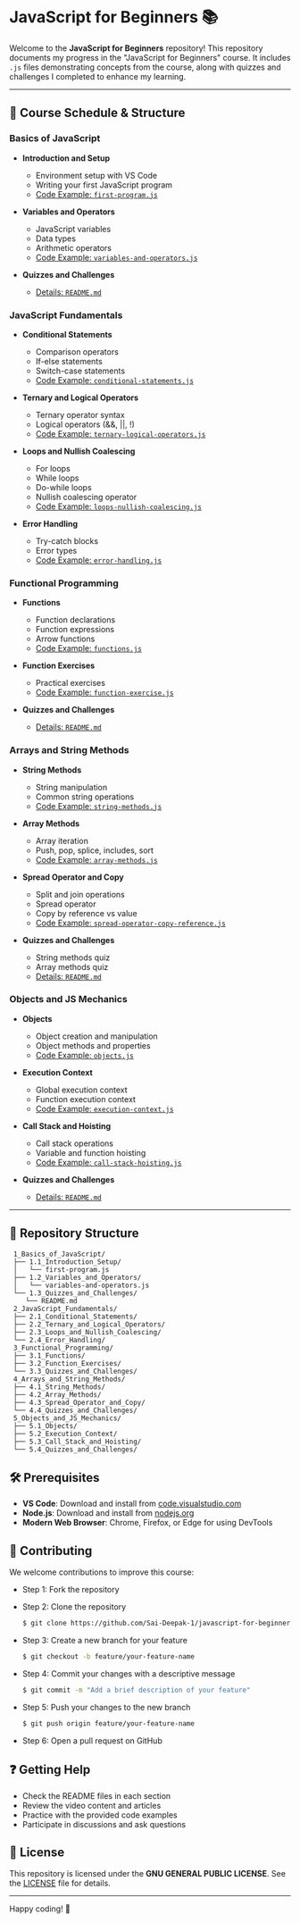 # JavaScript for Beginners 📚

Welcome to the **JavaScript for Beginners** repository! This repository documents my progress in the "JavaScript for Beginners" course. It includes `.js` files demonstrating concepts from the course, along with quizzes and challenges I completed to enhance my learning.

---

## 📅 Course Schedule & Structure

### Basics of JavaScript

- **Introduction and Setup**

  - Environment setup with VS Code
  - Writing your first JavaScript program
  - [Code Example: `first-program.js`](./1_Basics_of_JavaScript/1.1_Introduction_Setup/first-program.js)

- **Variables and Operators**

  - JavaScript variables
  - Data types
  - Arithmetic operators
  - [Code Example: `variables-and-operators.js`](./1_Basics_of_JavaScript/1.2_Variables_and_Operators/variables-and-operators.js)

- **Quizzes and Challenges**
  - [Details: `README.md`](./1_Basics_of_JavaScript/1.3_Quizzes_and_Challenges/README.md)

### JavaScript Fundamentals

- **Conditional Statements**

  - Comparison operators
  - If-else statements
  - Switch-case statements
  - [Code Example: `conditional-statements.js`](./2_JavaScript_Fundamentals/2.1_Conditional_Statements/conditional-statements.js)

- **Ternary and Logical Operators**

  - Ternary operator syntax
  - Logical operators (&&, ||, !)
  - [Code Example: `ternary-logical-operators.js`](./2_JavaScript_Fundamentals/2.2_Ternary_and_Logical_Operators/ternary-logical-operators.js)

- **Loops and Nullish Coalescing**

  - For loops
  - While loops
  - Do-while loops
  - Nullish coalescing operator
  - [Code Example: `loops-nullish-coalescing.js`](./2_JavaScript_Fundamentals/2.3_Loops_and_Nullish_Coalescing/loops-nullish-coalescing.js)

- **Error Handling**
  - Try-catch blocks
  - Error types
  - [Code Example: `error-handling.js`](./2_JavaScript_Fundamentals/2.4_Error_Handling/error-handling.js)

### Functional Programming

- **Functions**

  - Function declarations
  - Function expressions
  - Arrow functions
  - [Code Example: `functions.js`](./3_Functional_Programming/3.1_Functions/functions.js)

- **Function Exercises**

  - Practical exercises
  - [Code Example: `function-exercise.js`](./3_Functional_Programming/3.2_Function_Exercises/function-exercise.js)

- **Quizzes and Challenges**
  - [Details: `README.md`](./3_Functional_Programming/3.3_Quizzes_and_Challenges/README.md)

### Arrays and String Methods

- **String Methods**

  - String manipulation
  - Common string operations
  - [Code Example: `string-methods.js`](./4_Arrays_and_String_Methods/4.1_String_Methods/string-methods.js)

- **Array Methods**

  - Array iteration
  - Push, pop, splice, includes, sort
  - [Code Example: `array-methods.js`](./4_Arrays_and_String_Methods/4.2_Array_Methods/array-methods.js)

- **Spread Operator and Copy**

  - Split and join operations
  - Spread operator
  - Copy by reference vs value
  - [Code Example: `spread-operator-copy-reference.js`](./4_Arrays_and_String_Methods/4.3_Spread_Operator_and_Copy/spread-operator-copy-reference.js)

- **Quizzes and Challenges**
  - String methods quiz
  - Array methods quiz
  - [Details: `README.md`](./4_Arrays_and_String_Methods/4.4_Quizzes_and_Challenges/README.md)

### Objects and JS Mechanics

- **Objects**

  - Object creation and manipulation
  - Object methods and properties
  - [Code Example: `objects.js`](./5_Objects_and_JS_Mechanics/5.1_Objects/objects.js)

- **Execution Context**

  - Global execution context
  - Function execution context
  - [Code Example: `execution-context.js`](./5_Objects_and_JS_Mechanics/5.2_Execution_Context/execution-context.js)

- **Call Stack and Hoisting**

  - Call stack operations
  - Variable and function hoisting
  - [Code Example: `call-stack-hoisting.js`](./5_Objects_and_JS_Mechanics/5.3_Call_Stack_and_Hoisting/call-stack-hoisting.js)

- **Quizzes and Challenges**
  - [Details: `README.md`](./5_Objects_and_JS_Mechanics/5.4_Quizzes_and_Challenges/README.md)

---

## 📁 Repository Structure

```
 1_Basics_of_JavaScript/
 ├── 1.1_Introduction_Setup/
 │   └── first-program.js
 ├── 1.2_Variables_and_Operators/
 │   └── variables-and-operators.js
 └── 1.3_Quizzes_and_Challenges/
    └── README.md
 2_JavaScript_Fundamentals/
 ├── 2.1_Conditional_Statements/
 ├── 2.2_Ternary_and_Logical_Operators/
 ├── 2.3_Loops_and_Nullish_Coalescing/
 └── 2.4_Error_Handling/
 3_Functional_Programming/
 ├── 3.1_Functions/
 ├── 3.2_Function_Exercises/
 └── 3.3_Quizzes_and_Challenges/
 4_Arrays_and_String_Methods/
 ├── 4.1_String_Methods/
 ├── 4.2_Array_Methods/
 ├── 4.3_Spread_Operator_and_Copy/
 └── 4.4_Quizzes_and_Challenges/
 5_Objects_and_JS_Mechanics/
 ├── 5.1_Objects/
 ├── 5.2_Execution_Context/
 ├── 5.3_Call_Stack_and_Hoisting/
 └── 5.4_Quizzes_and_Challenges/
```

## 🛠 Prerequisites

- **VS Code**: Download and install from [code.visualstudio.com](https://code.visualstudio.com)
- **Node.js**: Download and install from [nodejs.org](https://nodejs.org)
- **Modern Web Browser**: Chrome, Firefox, or Edge for using DevTools

## 🤝 Contributing

We welcome contributions to improve this course:

- Step 1: Fork the repository
- Step 2: Clone the repository
  ```bash
  $ git clone https://github.com/Sai-Deepak-1/javascript-for-beginners.git
  ```
- Step 3: Create a new branch for your feature
  ```bash
  $ git checkout -b feature/your-feature-name
  ```
- Step 4: Commit your changes with a descriptive message
  ```bash
  $ git commit -m "Add a brief description of your feature"
  ```
- Step 5: Push your changes to the new branch
  ```bash
  $ git push origin feature/your-feature-name
  ```

- Step 6: Open a pull request on GitHub

## ❓ Getting Help

- Check the README files in each section
- Review the video content and articles
- Practice with the provided code examples
- Participate in discussions and ask questions

## 📜 License

This repository is licensed under the **GNU GENERAL PUBLIC LICENSE**. See the [LICENSE](LICENSE) file for details.

---

Happy coding! 🚀
